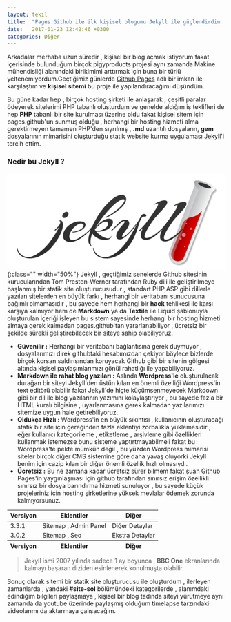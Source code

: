```yaml
---
layout: tekil
title:  "Pages.Github ile ilk kişisel blogumu Jekyll ile güçlendirdim !"
date:   2017-01-23 12:42:46 +0300
categories: Diğer
---
```

Arkadalar merhaba uzun süredir , kişisel bir blog açmak istiyorum fakat içerisinde bulunduğum birçok pigyproducts projesi aynı zamanda Makine mühendisliği alanındaki birikimimi arttırmak için buna bir türlü yeltenemiyordum.Geçtiğimiz günlerde [Github Pages](https://pages.github.com "Github Pages") adlı bir imkan ile karşılaştım ve **kişisel sitemi** bu proje ile yapılandıracağımı düşündüm.

Bu güne kadar hep , birçok hosting şirketi ile anlaşarak , çeşitli paralar ödeyerek sitelerimi PHP tabanlı oluşturdum ve genelde aldığım iş teklifleri de hep **PHP** tabanlı bir site kurulması üzerine oldu fakat kişisel sitem için pages.github'un sunmuş olduğu , herhangi bir hosting hizmeti alma gerektirmeyen tamamen PHP'den sıyrılmış , **.md** uzantılı dosyaların, **gem** dosyalarının mimarisini oluşturduğu statik website kurma uygulaması [Jekyll](https://jekyllrb.com/ "Jekyll'in resmi sitesi")'i tercih ettim.

### Nedir bu Jekyll ?
![Jekyll Logosu Nasıl Gözüküyor ?](/yuklemeler/jekyll.png){:class="" width="50%"}
Jekyll , geçtiğimiz senelerde Github sitesinin kurucularından Tom Preston-Werner tarafından Ruby dili ile geliştirilmeye başlanmış bir statik site oluşturucusudur , standart PHP,ASP gibi dillerle yazılan sitelerden en büyük farkı , herhangi bir veritabanı sunucusuna bağımlı olmamasıdır , bu sayede hem herhangi bir **hack** tehlikesi ile karşı karşıya kalmıyor hem de **Markdown** ya da **Textile** ile Liquid şablonuyla oluşturulan içeriği işleyen bu sistem sayesinde herhangi bir hosting hizmeti almaya gerek kalmadan pages.github'tan yararlanabiliyor , ücretsiz bir şekilde sürekli geliştirebilecek bir siteye sahip olabiliyoruz.
<!--dahafazla-->
*   **Güvenilir :** Herhangi bir veritabanı bağlantısına gerek duymuyor , dosyalarımızı direk githubtaki hesabımızdan çekiyor böylece bizlerde birçok korsan saldırısından koruyacak Github gibi bir sitenin gölgesi altında kişisel paylaşımlarımızı gönül rahatlığı ile yapabiliyoruz.
*   **Markdown ile rahat blog yazıları :** Aslında **Wordpress'le** oluşturulacak durağan bir siteyi Jekyll'den üstün kılan en önemli özelliği Wordpress'in text editörü olabilir fakat Jekyll'de hiçte küçümsenmeyecek Markdown gibi bir dil ile blog yazılarının yazımını kolaylaştırıyor , bu sayede fazla bir HTML kuralı bilgisine , uyarlanmasına gerek kalmadan yazılarımızı sitemize uygun hale getirebiliyoruz.
*   **Oldukça Hızlı :** Wordpress'in en büyük sıkıntısı , kullanıcının oluşturacağı statik bir site için gereğinden fazla eklentiyi zorbalıkla yüklemesidir , eğer kullanıcı kategorileme , etiketleme , arşivleme gibi özellikleri kullanmak istemezse bunu sisteme yaptırtmayabilmeli fakat bu Wordpress'te pekte mümkün değil , bu yüzden Wordpress mimarisi siteler birçok diğer CMS sistemine göre daha yavaş oluyorki Jekyll benim için cazip kılan bir diğer önemli özellik hızlı olmasıydı.
*   **Ücretsiz :** Bu ne zamana kadar ücretsiz sürer bilmem fakat şuan Github Pages'in yaygınlaşması için github tarafından sınırsız erişim özellikli sınırsız bir dosya barındırma hizmeti sunuluyor , bu sayede küçük projeleriniz için hosting şirketlerine yüksek mevlalar ödemek zorunda kalmıyorsunuz.
<table>

<thead>

<tr>

<th>Versiyon</th>

<th>Eklentiler</th>

<th>Diğer</th>

</tr>

</thead>

<tbody>

<tr>

<td>3.3.1</td>

<td>Sitemap , Admin Panel</td>

<td>Diğer Detaylar</td>

</tr>

<tr>

<td>3.0.2</td>

<td>Sitemap , Seo</td>

<td>Ekstra Detaylar</td>

</tr>

</tbody>

<thead>

<tr>

<th>Versiyon</th>

<th>Eklentiler</th>

<th>Diğer</th>

</tr>

</thead>

</table>

> Jekyll ismi 2007 yılında sadece 1 ay boyunca , **BBC One** ekranlarında kalmayı başaran diziden esinlenerek konulmuşta olabilir.

Sonuç olarak sitemi bir statik site oluşturucusu ile oluşturdum , ilerleyen zamanlarda , yandaki **#site-sol** bölümündeki kategorilerde , alanımdaki edindiğim bilgileri paylaşmaya , kişisel bir blog tadında siteyi yürütmeye aynı zamanda da youtube üzerinde paylaşmış olduğum timelapse tarzındaki videolarımı da aktarmaya çalışacağım.

